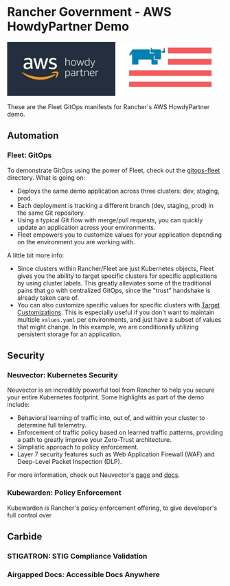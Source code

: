 # Rancher Government - AWS HowdyPartner Demo

![Howdy Partner - Rancher Government](static/howdypartner-rfed.png
)

These are the Fleet GitOps manifests for Rancher's AWS HowdyPartner demo.

## Automation
### Fleet: GitOps

To demonstrate GitOps using the power of Fleet, check out the [gitops-fleet](automation/gitops-fleet) directory. What is going on:

* Deploys the same demo application across three clusters: dev, staging, prod.
* Each deployment is tracking a different branch (dev, staging, prod) in the same Git repository.
* Using a typical Git flow with merge/pull requests, you can quickly update an application across your environments.
* Fleet empowers you to customize values for your application depending on the environment you are working with.

A little bit more info:

* Since clusters within Rancher/Fleet are just Kubernetes objects, Fleet gives you the ability to target specific clusters for specific applications by using cluster labels. This greatly alleviates some of the traditional pains that go with centralized GitOps, since the "trust" handshake is already taken care of.
* You can also customize specific values for specific clusters with [Target Customizations](https://fleet.rancher.io/gitrepo-targets#customization-per-cluster). This is especially useful if you don't want to maintain multiple `values.yaml` per environments, and just have a subset of values that might change. In this example, we are conditionally utilizing persistent storage for an application.

## Security

### Neuvector: Kubernetes Security

Neuvector is an incredibly powerful tool from Rancher to help you secure your entire Kubernetes footprint. Some highlights as part of the demo include:

* Behavioral learning of traffic into, out of, and within your cluster to determine full telemetry.
* Enforcement of traffic policy based on learned traffic patterns, providing a path to greatly improve your Zero-Trust architecture.
* Simplistic approach to policy enforcement.
* Layer 7 security features such as Web Application Firewall (WAF) and Deep-Level Packet Inspection (DLP).

For more information, check out Neuvector's [page](https://www.suse.com/neuvector/) and [docs](https://open-docs.neuvector.com/).

### Kubewarden: Policy Enforcement

Kubewarden is Rancher's policy enforcement offering, to give developer's full control over 

## Carbide

### STIGATRON: STIG Compliance Validation

### Airgapped Docs: Accessible Docs Anywhere
